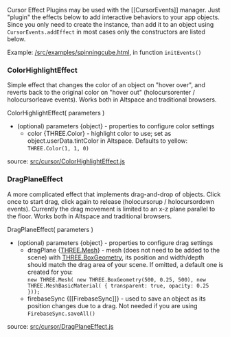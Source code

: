 Cursor Effect Plugins may be used with the [[CursorEvents]] manager.  Just "plugin" the effects below to add interactive behaviors to your app objects.  Since you only need to create the instance, than add it to an object using `CursorEvents.addEffect` in most cases only the constructors are listed below.

Example: [/src/examples/spinningcube.html](https://github.com/AltspaceVR/AltspaceSDK/blob/master/examples/spinningcube.html), in function `initEvents()`

### ColorHighlightEffect

Simple effect that changes the color of an object on "hover over", and reverts back to the original color on "hover out" (holocursorenter / holocursorleave events).  Works both in Altspace and traditional browsers.  

ColorHighlightEffect( parameters )
* (optional) parameters {object} - properties to configure color settings
    * color {THREE.Color} - highlight color to use; set as object.userData.tintColor in Altspace.  Defaults to yellow: `THREE.Color(1, 1, 0)` 

source: [src/cursor/ColorHighlightEffect.js](https://github.com/AltspaceVR/AltspaceSDK/blob/master/src/cursor/ColorHoverEffect.js)

### DragPlaneEffect

A more complicated effect that implements drag-and-drop of objects. Click once to start drag, click again to release (holocursorup / holocursordown events).  Currently the drag movement is limited to an x-z plane parallel to the floor.  Works both in Altspace and traditional browsers.

DragPlaneEffect( parameters )
* (optional) parameters {object} - properties to configure drag settings
    * dragPlane {[THREE.Mesh]} - mesh (does not need to be added to the scene) with [THREE.BoxGeometry], its position and width/depth should match the drag area of your scene.  If omitted, a default one is created for you:  
    `new THREE.Mesh( new THREE.BoxGeometry(500, 0.25, 500),
                     new THREE.MeshBasicMaterial( { transparent: true, opacity: 0.25 }));`
    * firebaseSync {[[FirebaseSync]]} - used to save an object as its position changes due to a drag.  Not needed if you are using `FirebaseSync.saveAll()`

source: [src/cursor/DragPlaneEffect.js](https://github.com/AltspaceVR/AltspaceSDK/blob/master/src/cursor/DragPlaneEffect.js)
 

[Repo README]: https://github.com/AltspaceVR/AltspaceSDK
[THREE.Color]: http://threejs.org/docs/#Reference/Math/Color
[THREE.Mesh]: http://threejs.org/docs/#Reference/Objects/Mesh
[THREE.BoxGeometry]: http://threejs.org/docs/#Reference/Extras.Geometries/BoxGeometry
